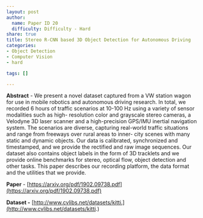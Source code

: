 ```yaml
---
layout: post
author:
  name: Paper ID 20
  difficulty: Difficulty - Hard
share: true
title: Stereo R-CNN based 3D Object Detection for Autonomous Driving
categories:
- Object Detection
- Computer Vision
- hard

tags: []

---
```

**Abstract** - We present a novel dataset captured from a VW
station wagon for use in mobile robotics and autonomous driving
research. In total, we recorded 6 hours of traffic scenarios at
10-100 Hz using a variety of sensor modalities such as high-
resolution color and grayscale stereo cameras, a Velodyne 3D
laser scanner and a high-precision GPS/IMU inertial navigation
system. The scenarios are diverse, capturing real-world traffic
situations and range from freeways over rural areas to inner-
city scenes with many static and dynamic objects. Our data is
calibrated, synchronized and timestamped, and we provide the
rectified and raw image sequences. Our dataset also contains
object labels in the form of 3D tracklets and we provide online
benchmarks for stereo, optical flow, object detection and other
tasks. This paper describes our recording platform, the data
format and the utilities that we provide.

**Paper** - [https://arxiv.org/pdf/1902.09738.pdf](https://arxiv.org/pdf/1902.09738.pdf)

**Dataset -** [http://www.cvlibs.net/datasets/kitti.](http://www.cvlibs.net/datasets/kitti.)
    
